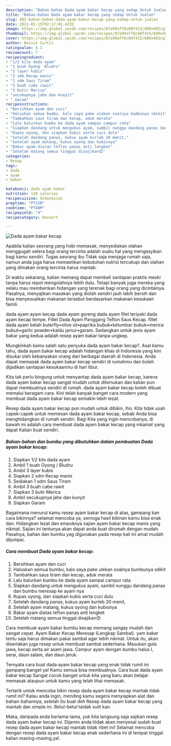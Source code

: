 ```yaml
---
description: "Bahan-bahan Dada ayam bakar kecap yang sedap Untuk Jualan"
title: "Bahan-bahan Dada ayam bakar kecap yang sedap Untuk Jualan"
slug: 402-bahan-bahan-dada-ayam-bakar-kecap-yang-sedap-untuk-jualan
date: 2021-02-15T02:17:01.423Z
image: https://img-global.cpcdn.com/recipes/87a99aff6c08f415/680x482cq70/dada-ayam-bakar-kecap-foto-resep-utama.jpg
thumbnail: https://img-global.cpcdn.com/recipes/87a99aff6c08f415/680x482cq70/dada-ayam-bakar-kecap-foto-resep-utama.jpg
cover: https://img-global.cpcdn.com/recipes/87a99aff6c08f415/680x482cq70/dada-ayam-bakar-kecap-foto-resep-utama.jpg
author: Bessie Curtis
ratingvalue: 4.1
reviewcount: 7
recipeingredient:
- "1/2 kilo dada ayam"
- "1 buah Oyong  Bludru"
- "3 layer kubis"
- "2 sdm Kecap manis"
- "1 sdm Saus Tiram"
- "3 buah cabe rawit"
- "3 butir Merica"
- "secukupnya jahe dan kunyit"
- " Garam"
recipeinstructions:
- "Bersihkan ayam dan cuci"
- "Haluskan semua bumbu, kalo saya pake ulekan soalnya bumbunya sdikit"
- "Tambahkan saus tiram dan kecap, aduk merata"
- "Lalu balurkan bumbu ke dada ayam sampai campur rata"
- "Siapkan dandang untuk mengukus ayam, sambil nunggu dandang panas dan bumbu meresap ke ayam nya"
- "Kupas oyong, dan siapkan kubis serta cuci dulu"
- "Setelah dandang panas, kukus ayam kurleb 20 menit,"
- "Setelah ayam matang, kukus oyong dan kubisnya"
- "Bakar ayam diatas teflon panas anti lengket"
- "Setelah matang semua tinggal disajikan😍"
categories:
- Resep
tags:
- dada
- ayam
- bakar

katakunci: dada ayam bakar 
nutrition: 138 calories
recipecuisine: Indonesian
preptime: "PT22M"
cooktime: "PT40M"
recipeyield: "4"
recipecategory: Dessert

---
```



![Dada ayam bakar kecap](https://img-global.cpcdn.com/recipes/87a99aff6c08f415/680x482cq70/dada-ayam-bakar-kecap-foto-resep-utama.jpg)

Apabila kalian seorang yang hobi memasak, menyediakan olahan menggugah selera bagi orang tercinta adalah suatu hal yang mengasyikan bagi kamu sendiri. Tugas seorang ibu Tidak saja menjaga rumah saja, namun anda juga harus memastikan kebutuhan nutrisi tercukupi dan olahan yang dimakan orang tercinta harus mantab.

Di waktu  sekarang, kalian memang dapat membeli santapan praktis meski tanpa harus repot mengolahnya lebih dulu. Tetapi banyak juga mereka yang selalu mau memberikan hidangan yang terenak bagi orang yang dicintainya. Pasalnya, menyajikan masakan yang diolah sendiri jauh lebih bersih dan bisa menyesuaikan makanan tersebut berdasarkan makanan kesukaan famili. 

dada ayam ayam kecap dada ayam goreng dada ayam filet teriyaki dada ayam kecap tempe. Fillet Dada Ayam Panggang Teflon Saus Kecap. fillet dada ayam belah buterfly•olive oil•paprika bubuk•ketumbar bubuk•merica bubuk•garlic powder•kaldu jamur•garam. Sedangkan untuk jenis ayam bakar yang kedua adalah resep ayam bakar tanpa ungkep.

Mungkinkah kamu salah satu penyuka dada ayam bakar kecap?. Asal kamu tahu, dada ayam bakar kecap adalah hidangan khas di Indonesia yang kini disukai oleh kebanyakan orang dari berbagai daerah di Indonesia. Anda dapat memasak dada ayam bakar kecap sendiri di rumahmu dan boleh dijadikan santapan kesukaanmu di hari libur.

Kita tak perlu bingung untuk menyantap dada ayam bakar kecap, karena dada ayam bakar kecap sangat mudah untuk ditemukan dan kalian pun dapat membuatnya sendiri di rumah. dada ayam bakar kecap boleh dibuat memalui beragam cara. Kini telah banyak banget cara modern yang membuat dada ayam bakar kecap semakin lebih lezat.

Resep dada ayam bakar kecap pun mudah untuk dibikin, lho. Kita tidak usah capek-capek untuk memesan dada ayam bakar kecap, sebab Anda bisa menghidangkan di rumah sendiri. Bagi Kita yang ingin mencobanya, di bawah ini adalah cara membuat dada ayam bakar kecap yang nikamat yang dapat Kalian buat sendiri.

<!--inarticleads1-->

##### Bahan-bahan dan bumbu yang dibutuhkan dalam pembuatan Dada ayam bakar kecap:

1. Siapkan 1/2 kilo dada ayam
1. Ambil 1 buah Oyong / Bludru
1. Ambil 3 layer kubis
1. Siapkan 2 sdm Kecap manis
1. Sediakan 1 sdm Saus Tiram
1. Ambil 3 buah cabe rawit
1. Siapkan 3 butir Merica
1. Ambil secukupnya jahe dan kunyit
1. Siapkan  Garam


Bagaimana menurut kamu resep ayam bakar kecap di atas, gampang kan cara bikinnya? selamat mencoba ya, semoga hasil bikinan kamu bisa enak dan. Hidangkan lezat dan empuknya sajian ayam bakar kecap manis yang nikmat. Sajian ini tentunya akan dapat anda buat dirumah dengan mudah. Pasalnya, bahan dan bumbu yag digunakan pada resep kali ini amat mudah dijumpai. 

<!--inarticleads2-->

##### Cara membuat Dada ayam bakar kecap:

1. Bersihkan ayam dan cuci
1. Haluskan semua bumbu, kalo saya pake ulekan soalnya bumbunya sdikit
1. Tambahkan saus tiram dan kecap, aduk merata
1. Lalu balurkan bumbu ke dada ayam sampai campur rata
1. Siapkan dandang untuk mengukus ayam, sambil nunggu dandang panas dan bumbu meresap ke ayam nya
1. Kupas oyong, dan siapkan kubis serta cuci dulu
1. Setelah dandang panas, kukus ayam kurleb 20 menit,
1. Setelah ayam matang, kukus oyong dan kubisnya
1. Bakar ayam diatas teflon panas anti lengket
1. Setelah matang semua tinggal disajikan😍


Cara membuat ayam bakar bumbu kecap memang sangay mudah dan sangat cepat. Ayam Bakar Kecap Meresap (Lengkap Sambal). yam bakar tentu saja harus dimakan pakai sambal agar lebih nikmat. Untuk itu, akan disertakan juga resep untuk membuat sambal sederhana. Masukan gula jawa, kecap serta air asam jawa. Campur ayam dengan bumbu halus I, serai, daun salam, dan daun jeruk. 

Ternyata cara buat dada ayam bakar kecap yang enak tidak rumit ini gampang banget ya! Kamu semua bisa membuatnya. Cara buat dada ayam bakar kecap Sangat cocok banget untuk kita yang baru akan belajar memasak ataupun untuk kamu yang telah lihai memasak.

Tertarik untuk mencoba bikin resep dada ayam bakar kecap mantab tidak rumit ini? Kalau anda ingin, mending kamu segera menyiapkan alat dan bahan-bahannya, setelah itu buat deh Resep dada ayam bakar kecap yang mantab dan simple ini. Betul-betul taidak sulit kan. 

Maka, daripada anda berlama-lama, yuk kita langsung saja sajikan resep dada ayam bakar kecap ini. Dijamin anda tiidak akan menyesal sudah buat resep dada ayam bakar kecap mantab tidak ribet ini! Selamat mencoba dengan resep dada ayam bakar kecap enak sederhana ini di tempat tinggal kalian masing-masing,ya!.

